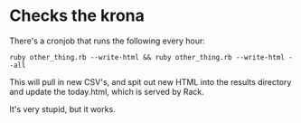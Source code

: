 # Checks the krona

There's a cronjob that runs the following every hour:

`ruby other_thing.rb --write-html && ruby other_thing.rb --write-html --all`

This will pull in new CSV's, and spit out new HTML into the results directory and update the today.html, which is served by Rack.

It's very stupid, but it works.
